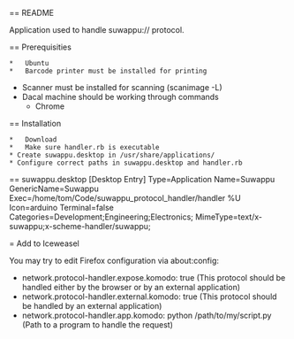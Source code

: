 == README

Application used to handle suwappu:// protocol.


== Prerequisities

	*	Ubuntu
	*	Barcode printer must be installed for printing
  * Scanner must be installed for scanning (scanimage -L)
  * Dacal machine should be working through commands
	* Chrome


== Installation

	*	Download
	*	Make sure handler.rb is executable
	* Create suwappu.desktop in /usr/share/applications/
	* Configure correct paths in suwappu.desktop and handler.rb


== suwappu.desktop
	[Desktop Entry]
	Type=Application
	Name=Suwappu
	GenericName=Suwappu
	Exec=/home/tom/Code/suwappu_protocol_handler/handler %U
	Icon=arduino
	Terminal=false
	Categories=Development;Engineering;Electronics;
	MimeType=text/x-suwappu;x-scheme-handler/suwappu;


= Add to Iceweasel

  You may try to edit Firefox configuration via about:config:

  * network.protocol-handler.expose.komodo: true (This protocol should be handled either by the browser or by an external application)
  * network.protocol-handler.external.komodo: true (This protocol should be handled by an external application)
  * network.protocol-handler.app.komodo: python /path/to/my/script.py (Path to a program to handle the request)
